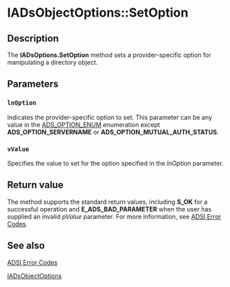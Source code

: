 # IADsObjectOptions::SetOption

## Description

The **IADsOptions.SetOption** method sets a provider-specific option for manipulating a directory object.

## Parameters

### `lnOption`

Indicates the provider-specific option to set. This parameter can be any value in the [ADS_OPTION_ENUM](https://learn.microsoft.com/windows/win32/api/iads/ne-iads-ads_option_enum) enumeration except **ADS_OPTION_SERVERNAME** or **ADS_OPTION_MUTUAL_AUTH_STATUS**.

### `vValue`

Specifies the value to set for the option specified in the *lnOption* parameter.

## Return value

The method supports the standard return values, including **S_OK** for a successful operation and **E_ADS_BAD_PARAMETER** when the user has supplied an invalid *pValue* parameter. For more information, see [ADSI Error Codes](https://learn.microsoft.com/windows/desktop/ADSI/adsi-error-codes).

## See also

[ADSI Error Codes](https://learn.microsoft.com/windows/desktop/ADSI/adsi-error-codes)

[IADsObjectOptions](https://learn.microsoft.com/windows/desktop/api/iads/nn-iads-iadsobjectoptions)